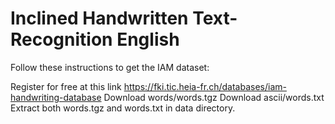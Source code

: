 # Inclined Handwritten Text-Recognition English

Follow these instructions to get the IAM dataset:

Register for free at this link https://fki.tic.heia-fr.ch/databases/iam-handwriting-database
Download words/words.tgz
Download ascii/words.txt
Extract both words.tgz and words.txt in data directory.
